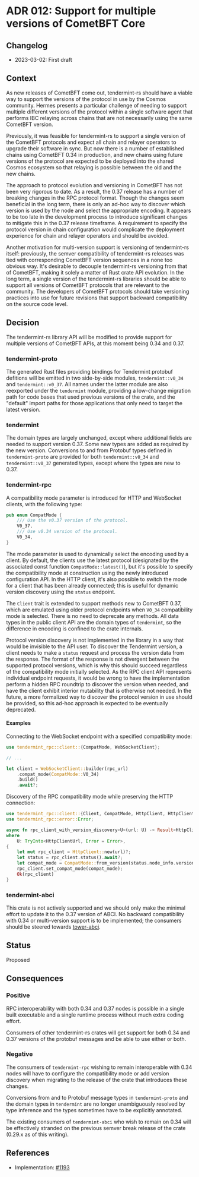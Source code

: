 # ADR 012: Support for multiple versions of CometBFT Core

## Changelog

* 2023-03-02: First draft

## Context

As new releases of CometBFT come out, tendermint-rs should have a
viable way to support the versions of the protocol in use by the Cosmos
community. Hermes presents a particular challenge of needing to support
multiple different versions of the protocol within a single software agent
that performs IBC relaying across chains that are not necessarily using the
same CometBFT version.

Previously, it was feasible for tendermint-rs to support a single version of
the CometBFT protocols and expect all chain and relayer operators to
upgrade their software in sync. But now there is a number of established chains
using CometBFT 0.34 in production, and new chains using future versions of the
protocol are expected to be deployed into the shared Cosmos ecosystem
so that relaying is possible between the old and the new chains.

The approach to protocol evolution and versioning in CometBFT has not been
very rigorous to date. As a result, the 0.37 release has a number of breaking
changes in the RPC protocol format. Though the changes seem beneficial
in the long term, there is only an ad-hoc way to discover which version is used
by the node and select the appropriate encoding. It appears to be too
late in the development process to introduce significant changes to mitigate
this in the 0.37 release timeframe. A requirement to specify the
protocol version in chain configuration would complicate the deployment
experience for chain and relayer operators and should be avoided.

Another motivation for multi-version support is versioning of tendermint-rs
itself: previously, the semver compatibility of tendermint-rs releases was
tied with corresponding CometBFT version sequences in a none too obvious way.
It's desirable to decouple tendermint-rs versioning from that of CometBFT,
making it solely a matter of Rust crate API evolution. In the long term,
a single version of the tendermint-rs libraries should be able to support all
versions of CometBFT protocols that are relevant to the community.
The developers of CometBFT protocols should take versioning practices into use
for future revisions that support backward compatibility on the source code level.

## Decision

The tendermint-rs library API will be modified to provide support for
multiple versions of CometBFT APIs, at this moment being 0.34 and 0.37.

### tendermint-proto

The generated Rust files providing bindings for Tendermint protobuf defitions
will be emitted in two side-by-side modules, `tendermint::v0_34` and
`tendermint::v0_37`. All names under the latter module are also reexported under
the `tendermint` module, providing a low-change migration path for code bases
that used previous versions of the crate, and the "default" import paths for
those applications that only need to target the latest version.

### tendermint

The domain types are largely unchanged, except where additional fields are
needed to support version 0.37. Some new types are added as required by the
new version. Conversions to and from Protobuf types defined in
`tendermint-proto` are provided for both `tendermint::v0_34` and
`tendermint::v0_37` generated types, except where the types are new to 0.37.

### tendermint-rpc

A compatibility mode parameter is introduced for HTTP and WebSocket clients,
with the following type:

```rust
pub enum CompatMode {
    /// Use the v0.37 version of the protocol.
    V0_37,
    /// Use v0.34 version of the protocol.
    V0_34,
}
```

The mode parameter is used to dynamically select the encoding used by a client.
By default, the clients use the latest protocol (designated by the associated
const function `CompatMode::latest()`), but it's possible to specify
the compatibility mode at construction using the newly introduced configuration
API. In the HTTP client, it's also possible to switch the mode for a client
that has been already connected; this is useful for dynamic version discovery
using the `status` endpoint.

The `Client` trait is extended to support methods new to CometBFT 0.37,
which are emulated using older protocol endpoints when `V0_34` compatibility
mode is selected. There is no need to deprecate any methods. All data types
in the public client API are the domain types of `tendermint`, so the
difference in encoding is confined to the crate internals.

Protocol version discovery is not implemented in the library in a way that
would be invisible to the API user. To discover the Tendermint version, a client
needs to make a `status` request and process the version data from the response.
The format of the response is not divergent between the supported protocol
versions, which is why this should succeed regardless of the compatibility mode
initially selected. As the RPC client API represents individual endpoint requests,
it would be wrong to have the implementation perform a hidden RPC roundtrip to
discover the version when needed, and have the client exhibit interior
mutability that is otherwise not needed. In the future, a more formalized way
to discover the protocol version in use should be provided, so this ad-hoc
approach is expected to be eventually deprecated.

#### Examples

Connecting to the WebSocket endpoint with a specified compatibility mode:

```rust
use tendermint_rpc::client::{CompatMode, WebSocketClient};

// ...

let client = WebSocketClient::builder(rpc_url)
    .compat_mode(CompatMode::V0_34)
    .build()
    .await?;
```

Discovery of the RPC compatibility mode while preserving the HTTP connection:

```rust
use tendermint_rpc::client::{Client, CompatMode, HttpClient, HttpClientUrl};
use tendermint_rpc::error::Error;

async fn rpc_client_with_version_discovery<U>(url: U) -> Result<HttpClient, Error>
where
    U: TryInto<HttpClientUrl, Error = Error>,
{
    let mut rpc_client = HttpClient::new(url)?;
    let status = rpc_client.status().await?;
    let compat_mode = CompatMode::from_version(status.node_info.version)?;
    rpc_client.set_compat_mode(compat_mode);
    Ok(rpc_client)
}
```

### tendermint-abci

This crate is not actively supported and we should only make the minimal effort
to update it to the 0.37 version of ABCI. No backward compatibility with 0.34
or multi-version support is to be implemented; the consumers should be steered
towards [tower-abci](https://github.com/penumbra-zone/tower-abci).

## Status

Proposed

## Consequences

### Positive

RPC interoperability with both 0.34 and 0.37 nodes is possible in a single built
executable and a single runtime process without much extra coding effort.

Consumers of other tendermint-rs crates will get support for both 0.34 and 0.37
versions of the protobuf messages and be able to use either or both.

### Negative

The consumers of `tendermint-rpc` wishing to remain interoperable with 0.34 nodes
will have to configure the compatibility mode or add version discovery when
migrating to the release of the crate that introduces these changes.

Conversions from and to Protobuf message types in `tendermint-proto`
and the domain types in `tendermint` are no longer unambiguously resolved
by type inference and the types sometimes have to be explicitly annotated.

The existing consumers of `tendermint-abci` who wish to remain on 0.34
will be effectively stranded on the previous semver break release of the crate
(0.29.x as of this writing).

## References

* Implementation: [#1193](https://github.com/informalsystems/tendermint-rs/pull/1193)

